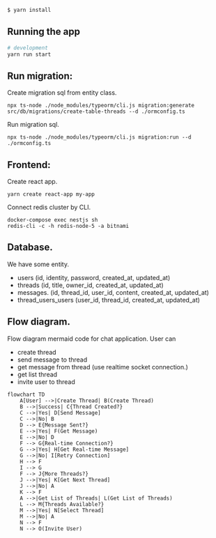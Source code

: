

```bash
$ yarn install
```

## Running the app

```bash
# development
yarn run start
```

## Run migration:
Create migration sql from entity class.

```
npx ts-node ./node_modules/typeorm/cli.js migration:generate src/db/migrations/create-table-threads --d ./ormconfig.ts
```

Run migration sql.

```
npx ts-node ./node_modules/typeorm/cli.js migration:run --d ./ormconfig.ts
```

## Frontend:

Create react app.

```
yarn create react-app my-app
```

Connect redis cluster by CLI.

```
docker-compose exec nestjs sh
redis-cli -c -h redis-node-5 -a bitnami
```

## Database.
We have some entity.
- users (id, identity, password, created_at, updated_at)
- threads (id, title, owner_id, created_at, updated_at)
- messages. (id, thread_id, user_id, content, created_at, updated_at)
- thread_users_users (user_id, thread_id, created_at, updated_at)

## Flow diagram.

Flow diagram mermaid code for chat application.
User can
+ create thread
+ send message to thread
+ get message from thread (use realtime socket connection.)
+ get list thread
+ invite user to thread

```mermaid
flowchart TD
    A[User] -->|Create Thread| B(Create Thread)
    B -->|Success| C{Thread Created?}
    C -->|Yes| D[Send Message]
    C -->|No| B
    D --> E{Message Sent?}
    E -->|Yes| F(Get Message)
    E -->|No| D
    F --> G{Real-time Connection?}
    G -->|Yes| H[Get Real-time Message]
    G -->|No| I[Retry Connection]
    H --> F
    I --> G
    F --> J{More Threads?}
    J -->|Yes| K[Get Next Thread]
    J -->|No| A
    K --> F
    A -->|Get List of Threads| L(Get List of Threads)
    L --> M{Threads Available?}
    M -->|Yes| N[Select Thread]
    M -->|No| A
    N --> F
    N --> O(Invite User)
```


